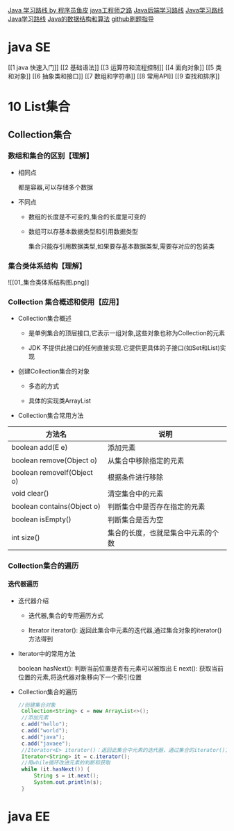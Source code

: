 [Java 学习路线 by 程序员鱼皮](https://github.com/liyupi/codefather/blob/main/%E5%AD%A6%E4%B9%A0%E8%B7%AF%E7%BA%BF/Java%E5%AD%A6%E4%B9%A0%E8%B7%AF%E7%BA%BF%20by%20%E7%A8%8B%E5%BA%8F%E5%91%98%E9%B1%BC%E7%9A%AE.md)
[java工程师之路](https://hollischuang.gitee.io/tobetopjavaer/#/menu?id=%E7%9B%AE%E5%BD%95)
[Java后端学习路线](https://zhuanlan.zhihu.com/p/652601404)
[Java学习路线](https://www.zhihu.com/tardis/bd/art/377897661?source_id=1001)
[Java学习路线](https://www.bilibili.com/read/cv27536199/?jump_opus=1)
[Java的数据结构和算法](https://blog.csdn.net/qq_43422402/article/details/136663325)
[github刷题指导](https://github.com/labuladong/fucking-algorithm)
# java SE

[[1 java 快速入门]]
[[2 基础语法]]
[[3 运算符和流程控制]]
[[4 面向对象]]
[[5 类和对象]]
[[6 抽象类和接口]]
[[7 数组和字符串]]
[[8 常用API]]
[[9 查找和排序]]

# 10 List集合

## Collection集合

### 数组和集合的区别【理解】

- 相同点
    
    都是容器,可以存储多个数据
    
- 不同点
    
    - 数组的长度是不可变的,集合的长度是可变的
        
    - 数组可以存基本数据类型和引用数据类型
        
        集合只能存引用数据类型,如果要存基本数据类型,需要存对应的包装类

### 集合类体系结构【理解】

![[01_集合类体系结构图.png]]

### Collection 集合概述和使用【应用】

- Collection集合概述
    
    - 是单例集合的顶层接口,它表示一组对象,这些对象也称为Collection的元素
        
    - JDK 不提供此接口的任何直接实现.它提供更具体的子接口(如Set和List)实现
        
- 创建Collection集合的对象
    
    - 多态的方式
        
    - 具体的实现类ArrayList
        
- Collection集合常用方法
	      
| 方法名                        | 说明                |
| -------------------------- | ----------------- |
| boolean add(E e)           | 添加元素              |
| boolean remove(Object o)   | 从集合中移除指定的元素       |
| boolean removeIf(Object o) | 根据条件进行移除          |
| void clear()               | 清空集合中的元素          |
| boolean contains(Object o) | 判断集合中是否存在指定的元素    |
| boolean isEmpty()          | 判断集合是否为空          |
| int size()                 | 集合的长度，也就是集合中元素的个数 |
### Collection集合的遍历

#### 迭代器遍历

- 迭代器介绍
    
    - 迭代器,集合的专用遍历方式
        
    - Iterator<E> iterator(): 返回此集合中元素的迭代器,通过集合对象的iterator()方法得到
        
- Iterator中的常用方法
    
    boolean hasNext(): 判断当前位置是否有元素可以被取出 E next(): 获取当前位置的元素,将迭代器对象移向下一个索引位置
    
- Collection集合的遍历
	``` java
	//创建集合对象
	 Collection<String> c = new ArrayList<>();
	 //添加元素
	 c.add("hello");
	 c.add("world");
	 c.add("java");
	 c.add("javaee");
	 //Iterator<E> iterator()：返回此集合中元素的迭代器，通过集合的iterator()方法得到
	 Iterator<String> it = c.iterator();
	 //用while循环改进元素的判断和获取
	 while (it.hasNext()) {
	     String s = it.next();
	     System.out.println(s);
	 }
	```



# java EE









